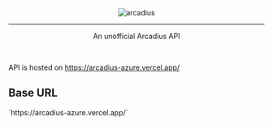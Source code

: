 <div align="center">
  <img src="https://media.discordapp.net/attachments/1034547508665389058/1079063388048588820/800.png" alt="arcadius"></a> 
<hr>
<p>An unofficial Arcadius API</p>
</div>
<br>

API is hosted on https://arcadius-azure.vercel.app/

<h2>Base URL</h2>
`https://arcadius-azure.vercel.app/`

